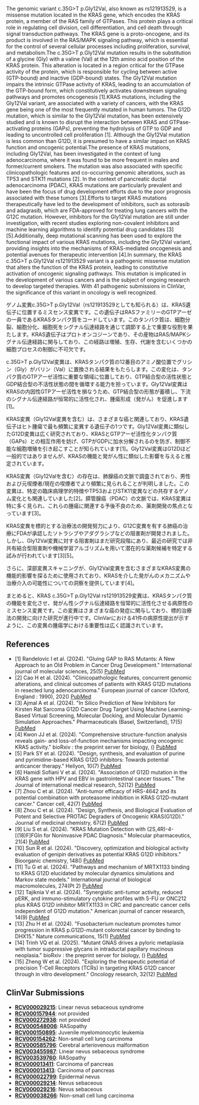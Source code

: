 
    
The genomic variant c.35G>T p.Gly12Val, also known as rs121913529, is a missense mutation located in the KRAS gene, which encodes the KRAS protein, a member of the RAS family of GTPases. This protein plays a critical role in regulating cell division, cell differentiation, and cell death through signal transduction pathways. The KRAS gene is a proto-oncogene, and its product is involved in the RAS/MAPK signaling pathway, which is essential for the control of several cellular processes including proliferation, survival, and metabolism.The c.35G>T p.Gly12Val mutation results in the substitution of a glycine (Gly) with a valine (Val) at the 12th amino acid position of the KRAS protein. This alteration is located in a region critical for the GTPase activity of the protein, which is responsible for cycling between active (GTP-bound) and inactive (GDP-bound) states. The Gly12Val mutation impairs the intrinsic GTPase activity of KRAS, leading to an accumulation of the GTP-bound form, which constitutively activates downstream signaling pathways and promotes oncogenesis [1].KRAS mutations, including the Gly12Val variant, are associated with a variety of cancers, with the KRAS gene being one of the most frequently mutated in human tumors. The G12D mutation, which is similar to the Gly12Val mutation, has been extensively studied and is known to disrupt the interaction between KRAS and GTPase-activating proteins (GAPs), preventing the hydrolysis of GTP to GDP and leading to uncontrolled cell proliferation [1]. Although the Gly12Val mutation is less common than G12D, it is presumed to have a similar impact on KRAS function and oncogenic potential.The presence of KRAS mutations, including Gly12Val, has been investigated in the context of lung adenocarcinoma, where it was found to be more frequent in males and former/current smokers. The mutation was also associated with specific clinicopathologic features and co-occurring genomic alterations, such as TP53 and STK11 mutations [2]. In the context of pancreatic ductal adenocarcinoma (PDAC), KRAS mutations are particularly prevalent and have been the focus of drug development efforts due to the poor prognosis associated with these tumors [3].Efforts to target KRAS mutations therapeutically have led to the development of inhibitors, such as sotorasib and adagrasib, which are FDA-approved for treating lung cancers with the G12C mutation. However, inhibitors for the Gly12Val mutation are still under investigation, with recent studies exploring non-covalent inhibitors and machine learning algorithms to identify potential drug candidates [3][5].Additionally, deep mutational scanning has been used to explore the functional impact of various KRAS mutations, including the Gly12Val variant, providing insights into the mechanisms of KRAS-mediated oncogenesis and potential avenues for therapeutic intervention [4].In summary, the KRAS c.35G>T p.Gly12Val rs121913529 variant is a pathogenic missense mutation that alters the function of the KRAS protein, leading to constitutive activation of oncogenic signaling pathways. This mutation is implicated in the development of various cancers and is the subject of ongoing research to develop targeted therapies. With 41 pathogenic submissions in ClinVar, the significance of this variant in oncology is well recognized.

ゲノム変異c.35G>T p.Gly12Val（rs121913529としても知られる）は、KRAS遺伝子に位置するミスセンス変異です。この遺伝子はRASファミリーのGTPアーゼの一員であるKRASタンパク質をコードしています。このタンパク質は、細胞分裂、細胞分化、細胞死をシグナル伝達経路を通じて調節する上で重要な役割を果たします。KRAS遺伝子はプロトオンコジーンであり、その産物はRAS/MAPKシグナル伝達経路に関与しており、この経路は増殖、生存、代謝を含むいくつかの細胞プロセスの制御に不可欠です。

c.35G>T p.Gly12Val変異は、KRASタンパク質の12番目のアミノ酸位置でグリシン（Gly）がバリン（Val）に置換される結果をもたらします。この変化は、タンパク質のGTPアーゼ活性に重要な領域に位置しており、GTP結合型の活性状態とGDP結合型の不活性状態の間を循環する能力を担っています。Gly12Val変異はKRASの内因性GTPアーゼ活性を損なうため、GTP結合型の形態が蓄積し、下流のシグナル伝達経路が恒常的に活性化され、腫瘍形成（発がん）を促進します[1]。

KRAS変異（Gly12Val変異を含む）は、さまざまな癌と関連しており、KRAS遺伝子はヒト腫瘍で最も頻繁に変異する遺伝子の1つです。Gly12Val変異に類似したG12D変異は広く研究されており、KRASとGTPアーゼ活性化タンパク質（GAPs）との相互作用を妨げ、GTPがGDPに加水分解されるのを防ぎ、制御不能な細胞増殖を引き起こすことが知られています[1]。Gly12Val変異はG12Dほど一般的ではありませんが、KRASの機能と発がん性に類似した影響を与えると推定されています。

KRAS変異（Gly12Valを含む）の存在は、肺腺癌の文脈で調査されており、男性および元喫煙者/現在の喫煙者でより頻繁に見られることが判明しました。この変異は、特定の臨床病理学的特徴やTP53およびSTK11変異などの共存するゲノム変化とも関連していました[2]。膵管腺癌（PDAC）の文脈では、KRAS変異は特に多く見られ、これらの腫瘍に関連する予後不良のため、薬剤開発の焦点となっています[3]。

KRAS変異を標的とする治療法の開発努力により、G12C変異を有する肺癌の治療にFDAが承認したソトラシブやアダグラシブなどの阻害剤が開発されました。しかし、Gly12Val変異に対する阻害剤はまだ研究段階にあり、最近の研究では非共有結合型阻害剤や機械学習アルゴリズムを用いて潜在的な薬剤候補を特定する試みが行われています[3][5]。

さらに、深部変異スキャニングが、Gly12Val変異を含むさまざまなKRAS変異の機能的影響を探るために使用されており、KRASを介した発がんのメカニズムや治療介入の可能性についての洞察を提供しています[4]。

まとめると、KRAS c.35G>T p.Gly12Val rs121913529変異は、KRASタンパク質の機能を変化させ、発がん性シグナル伝達経路を恒常的に活性化させる病原性のミスセンス変異です。この変異はさまざまな癌の発症に関与しており、標的治療法の開発に向けた研究が進行中です。ClinVarにおける41件の病原性提出が示すように、この変異の腫瘍学における重要性は広く認識されています。
    
## References
- [1] Randelovic I et al. (2024). "Gluing GAP to RAS Mutants: A New Approach to an Old Problem in Cancer Drug Development." International journal of molecular sciences, 25(5) [PubMed](https://pubmed.ncbi.nlm.nih.gov/38473821/)
- [2] Cao H et al. (2024). "Clinicopathologic features, concurrent genomic alterations, and clinical outcomes of patients with KRAS G12D mutations in resected lung adenocarcinoma." European journal of cancer (Oxford, England : 1990), 202() [PubMed](https://pubmed.ncbi.nlm.nih.gov/38452722/)
- [3] Ajmal A et al. (2024). "In Silico Prediction of New Inhibitors for Kirsten Rat Sarcoma G12D Cancer Drug Target Using Machine Learning-Based Virtual Screening, Molecular Docking, and Molecular Dynamic Simulation Approaches." Pharmaceuticals (Basel, Switzerland), 17(5) [PubMed](https://pubmed.ncbi.nlm.nih.gov/38794122/)
- [4] Kwon JJ et al. (2024). "Comprehensive structure-function analysis reveals gain- and loss-of-function mechanisms impacting oncogenic KRAS activity." bioRxiv : the preprint server for biology, () [PubMed](https://pubmed.ncbi.nlm.nih.gov/39484452/)
- [5] Park SY et al. (2024). "Design, synthesis, and evaluation of purine and pyrimidine-based KRAS G12D inhibitors: Towards potential anticancer therapy." Heliyon, 10(7) [PubMed](https://pubmed.ncbi.nlm.nih.gov/38617914/)
- [6] Hamidi Sofiani V et al. (2024). "Association of G12D mutation in the KRAS gene with HPV and EBV in gastrointestinal cancer tissues." The Journal of international medical research, 52(12) [PubMed](https://pubmed.ncbi.nlm.nih.gov/39673361/)
- [7] Zhou C et al. (2024). "Anti-tumor efficacy of HRS-4642 and its potential combination with proteasome inhibition in KRAS G12D-mutant cancer." Cancer cell, 42(7) [PubMed](https://pubmed.ncbi.nlm.nih.gov/38942026/)
- [8] Zhou C et al. (2024). "Design, Synthesis, and Biological Evaluation of Potent and Selective PROTAC Degraders of Oncogenic KRAS(G12D)." Journal of medicinal chemistry, 67(2) [PubMed](https://pubmed.ncbi.nlm.nih.gov/38197882/)
- [9] Liu S et al. (2024). "KRAS Mutation Detection with (2S,4R)-4-[(18)F]FGln for Noninvasive PDAC Diagnosis." Molecular pharmaceutics, 21(4) [PubMed](https://pubmed.ncbi.nlm.nih.gov/38456403/)
- [10] Sun R et al. (2024). "Discovery, optimization and biological activity evaluation of genipin derivatives as potential KRAS G12D inhibitors." Bioorganic chemistry, 148() [PubMed](https://pubmed.ncbi.nlm.nih.gov/38781668/)
- [11] Tu G et al. (2024). "Pathways and mechanism of MRTX1133 binding to KRAS G12D elucidated by molecular dynamics simulations and Markov state models." International journal of biological macromolecules, 274(Pt 2) [PubMed](https://pubmed.ncbi.nlm.nih.gov/38925182/)
- [12] Tajiknia V et al. (2024). "Synergistic anti-tumor activity, reduced pERK, and immuno-stimulatory cytokine profiles with 5-FU or ONC212 plus KRAS G12D inhibitor MRTX1133 in CRC and pancreatic cancer cells independent of G12D mutation." American journal of cancer research, 14(9) [PubMed](https://pubmed.ncbi.nlm.nih.gov/39417197/)
- [13] Zhu H et al. (2024). "Fusobacterium nucleatum promotes tumor progression in KRAS p.G12D-mutant colorectal cancer by binding to DHX15." Nature communications, 15(1) [PubMed](https://pubmed.ncbi.nlm.nih.gov/38402201/)
- [14] Trinh VQ et al. (2025). "Mutant GNAS drives a pyloric metaplasia with tumor suppressive glycans in intraductal papillary mucinous neoplasia." bioRxiv : the preprint server for biology, () [PubMed](https://pubmed.ncbi.nlm.nih.gov/38464029/)
- [15] Zheng W et al. (2024). "Exploring the therapeutic potential of precision T-Cell Receptors (TCRs) in targeting KRAS G12D cancer through in vitro development." Oncology research, 32(12) [PubMed](https://pubmed.ncbi.nlm.nih.gov/39574477/)

    
## ClinVar Submissions
- **[RCV000029215](https://www.ncbi.nlm.nih.gov/clinvar/RCV000029215/)**: Linear nevus sebaceous syndrome
- **[RCV000157944](https://www.ncbi.nlm.nih.gov/clinvar/RCV000157944/)**: not provided
- **[RCV000272938](https://www.ncbi.nlm.nih.gov/clinvar/RCV000272938/)**: not provided
- **[RCV000548006](https://www.ncbi.nlm.nih.gov/clinvar/RCV000548006/)**: RASopathy
- **[RCV000150895](https://www.ncbi.nlm.nih.gov/clinvar/RCV000150895/)**: Juvenile myelomonocytic leukemia
- **[RCV000154262](https://www.ncbi.nlm.nih.gov/clinvar/RCV000154262/)**: Non-small cell lung carcinoma
- **[RCV000585796](https://www.ncbi.nlm.nih.gov/clinvar/RCV000585796/)**: Cerebral arteriovenous malformation
- **[RCV003455987](https://www.ncbi.nlm.nih.gov/clinvar/RCV003455987/)**: Linear nevus sebaceous syndrome
- **[RCV003539760](https://www.ncbi.nlm.nih.gov/clinvar/RCV003539760/)**: RASopathy
- **[RCV000013411](https://www.ncbi.nlm.nih.gov/clinvar/RCV000013411/)**: Carcinoma of pancreas
- **[RCV000013413](https://www.ncbi.nlm.nih.gov/clinvar/RCV000013413/)**: Carcinoma of pancreas
- **[RCV000022799](https://www.ncbi.nlm.nih.gov/clinvar/RCV000022799/)**: Epidermal nevus
- **[RCV000029214](https://www.ncbi.nlm.nih.gov/clinvar/RCV000029214/)**: Nevus sebaceous
- **[RCV000029216](https://www.ncbi.nlm.nih.gov/clinvar/RCV000029216/)**: Nevus sebaceous
- **[RCV000038266](https://www.ncbi.nlm.nih.gov/clinvar/RCV000038266/)**: Non-small cell lung carcinoma

    